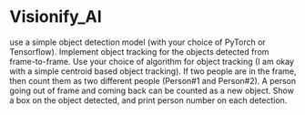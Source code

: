 # Visionify_AI
use a simple object detection model (with your choice of PyTorch or Tensorflow). Implement object tracking for the objects detected from frame-to-frame. Use your choice of algorithm for object tracking (I am okay with a simple centroid based object tracking). If two people are in the frame, then count them as two different people (Person#1 and Person#2). A person going out of frame and coming back can be counted as a new object. Show a box on the object detected, and print person number on each detection.
